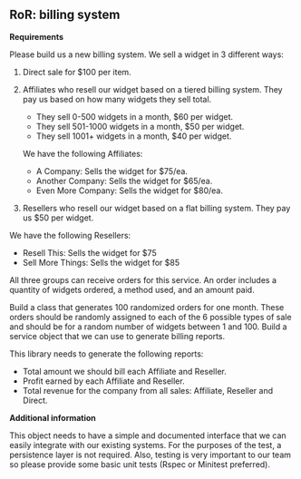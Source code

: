 ## RoR: billing system

**Requirements** 

Please build us a new billing system. We sell a widget in 3 different ways: 

1. Direct sale for $100 per item. 

2. Affiliates who resell our widget based on a tiered billing system. They pay us based on how many widgets they sell total.

    * They sell 0-500 widgets in a month, $60 per widget.  
    * They sell 501-1000 widgets in a month, $50 per widget.  
    * They sell 1001+ widgets in a month, $40 per widget.  

    We have the following Affiliates: 
    * A Company: Sells the widget for $75/ea.  
    * Another Company: Sells the widget for $65/ea.  
    * Even More Company: Sells the widget for $80/ea.  

3. Resellers who resell our widget based on a flat billing system. They pay us $50 per widget.

We have the following Resellers: 
* Resell This: Sells the widget for $75 
* Sell More Things: Sells the widget for $85 

All three groups can receive orders for this service. An order includes a quantity of widgets ordered, a method used, and an amount paid.

Build a class that generates 100 randomized orders for one month. These orders should be randomly assigned to each of the 6 possible types of sale and should be for a random number of widgets between 1 and 100. Build a service object that we can use to generate billing reports.

This library needs to generate the following reports: 
* Total amount we should bill each Affiliate and Reseller.  
* Profit earned by each Affiliate and Reseller.  
* Total revenue for the company from all sales: Affiliate, Reseller and Direct. 

**Additional information**

This object needs to have a simple and documented interface that we can easily integrate with our existing systems. For the purposes of the test, a persistence layer is not required. Also, testing is very important to our team so please provide some basic unit tests (Rspec or Minitest preferred).